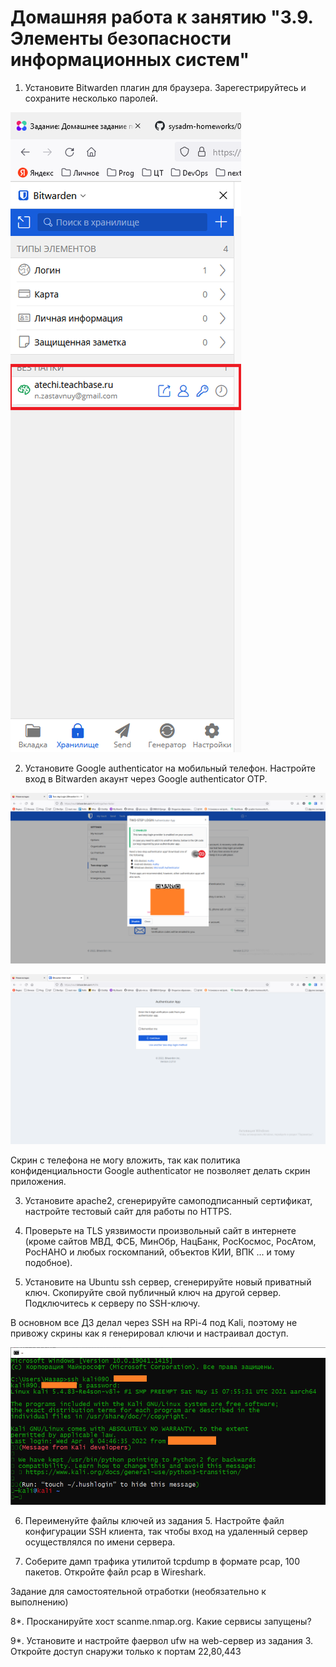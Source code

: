 # Домашняя работа к занятию "3.9. Элементы безопасности информационных систем"


1. Установите Bitwarden плагин для браузера. Зарегестрируйтесь и сохраните несколько паролей.

![img.png](img.png)

2. Установите Google authenticator на мобильный телефон. Настройте вход в Bitwarden акаунт через Google authenticator OTP.

![img_2.png](img_2.png)

![img_1.png](img_1.png)


Скрин с телефона не могу вложить, так как политика конфиденциальности Google authenticator не позволяет делать скрин приложения.

3. Установите apache2, сгенерируйте самоподписанный сертификат, настройте тестовый сайт для работы по HTTPS.



4. Проверьте на TLS уязвимости произвольный сайт в интернете (кроме сайтов МВД, ФСБ, МинОбр, НацБанк, РосКосмос, РосАтом, РосНАНО и любых госкомпаний, объектов КИИ, ВПК ... и тому подобное).



5. Установите на Ubuntu ssh сервер, сгенерируйте новый приватный ключ. Скопируйте свой публичный ключ на другой сервер. Подключитесь к серверу по SSH-ключу.

В основном все ДЗ делал через SSH на RPi-4 под Kali, поэтому не привожу скрины как я генерировал ключи и настраивал доступ.

![img_3.png](img_3.png)

6. Переименуйте файлы ключей из задания 5. Настройте файл конфигурации SSH клиента, так чтобы вход на удаленный сервер осуществлялся по имени сервера.



7. Соберите дамп трафика утилитой tcpdump в формате pcap, 100 пакетов. Откройте файл pcap в Wireshark.



Задание для самостоятельной отработки (необязательно к выполнению)

8*. Просканируйте хост scanme.nmap.org. Какие сервисы запущены?



9*. Установите и настройте фаервол ufw на web-сервер из задания 3. Откройте доступ снаружи только к портам 22,80,443


